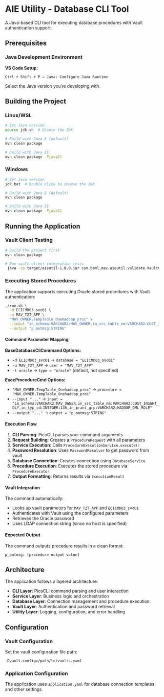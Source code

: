 # AIE Utility - Database CLI Tool

A Java-based CLI tool for executing database procedures with Vault authentication support.

## Prerequisites

### Java Development Environment

**VS Code Setup:**
```
Ctrl + Shift + P → Java: Configure Java Runtime
```
Select the Java version you're developing with.

## Building the Project

### Linux/WSL
```bash
# Set Java version
source jdk.sh  # Choose the JDK

# Build with Java 8 (default)
mvn clean package

# Build with Java 21
mvn clean package -Pjava21
```

### Windows
```bash
# Set Java version
jdk.bat  # Double click to choose the JDK

# Build with Java 8 (default)
mvn clean package

# Build with Java 21
mvn clean package -Pjava21
```

## Running the Application

### Vault Client Testing
```bash
# Build the project first
mvn clean package

# Run vault client integration tests
 java -cp target/aieutil-1.0.0.jar com.baml.mav.aieutil.validate.VaultClientTest
```

### Executing Stored Procedures

The application supports executing Oracle stored procedures with Vault authentication:

```bash
./run.sh \
  -d ECICMD03_svc01 \
  -u MAV_T2T_APP \
  "MAV_OWNER.TempTable_Onehadoop_proc" \
  --input "in_schema:VARCHAR2:MAV_OWNER,in_src_table_nm:VARCHAR2:CUST_INSGHT_DLY,in_typ_cd:INTEGER:136,in_prant_grp:VARCHAR2:HADOOP_DML_ROLE" \
  --output "p_outmsg:STRING"
```

#### Command Parameter Mapping

**BaseDatabaseCliCommand Options:**
- `-d ECICMD03_svc01` → `database = "ECICMD03_svc01"`
- `-u MAV_T2T_APP` → `user = "MAV_T2T_APP"`
- `-t oracle` → `type = "oracle"` (default, not specified)

**ExecProcedureCmd Options:**
- `"MAV_OWNER.TempTable_Onehadoop_proc"` → `procedure = "MAV_OWNER.TempTable_Onehadoop_proc"`
- `--input "..."` → `input = "in_schema:VARCHAR2:MAV_OWNER,in_src_table_nm:VARCHAR2:CUST_INSGHT_DLY,in_typ_cd:INTEGER:136,in_prant_grp:VARCHAR2:HADOOP_DML_ROLE"`
- `--output "..."` → `output = "p_outmsg:STRING"`

#### Execution Flow

1. **CLI Parsing**: PicoCLI parses your command arguments
2. **Request Building**: Creates a `ProcedureRequest` with all parameters
3. **Service Execution**: Calls `ProcedureExecutionService.execute()`
4. **Password Resolution**: Uses `PasswordResolver` to get password from vault
5. **Database Connection**: Creates connection using `DatabaseService`
6. **Procedure Execution**: Executes the stored procedure via `ProcedureExecutor`
7. **Output Formatting**: Returns results via `ExecutionResult`

#### Vault Integration

The command automatically:
- Looks up vault parameters for `MAV_T2T_APP` and `ECICMD03_svc01`
- Authenticates with Vault using the configured parameters
- Retrieves the Oracle password
- Uses LDAP connection string (since no host is specified)

#### Expected Output

The command outputs procedure results in a clean format:
```
p_outmsg: [procedure output value]
```

## Architecture

The application follows a layered architecture:
- **CLI Layer**: PicoCLI command parsing and user interaction
- **Service Layer**: Business logic and orchestration
- **Database Layer**: Connection management and procedure execution
- **Vault Layer**: Authentication and password retrieval
- **Utility Layer**: Logging, configuration, and error handling

## Configuration

### Vault Configuration
Set the vault configuration file path:
```bash
-Dvault.config=/path/to/vaults.yaml
```

### Application Configuration
The application uses `application.yaml` for database connection templates and other settings.
